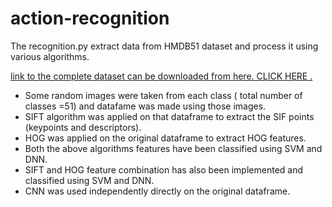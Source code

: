 # action-recognition

<p>
The recognition.py extract data from HMDB51 dataset and process it using various algorithms.
</p>
<p>
<a href url="https://gluon-cv.mxnet.io/build/examples_datasets/hmdb51.html"> link to the complete dataset can be downloaded from here. CLICK HERE .  </a>
</p>

<p><ul>
<li> Some random images were taken from each class ( total number of classes =51) and datafame was made using those images. </li>
<li> SIFT algorithm was applied on that dataframe to extract the SIF points (keypoints and descriptors).</li>

<li> HOG was applied on the original dataframe to extract HOG features. </li>
<li> Both the above algorithms features have been classified using SVM and DNN. </li>
<li> SIFT and HOG feature combination has also been implemented and classified using SVM and DNN. </li> 
<li> CNN was used independently directly on the original dataframe. </li>



</ul>
